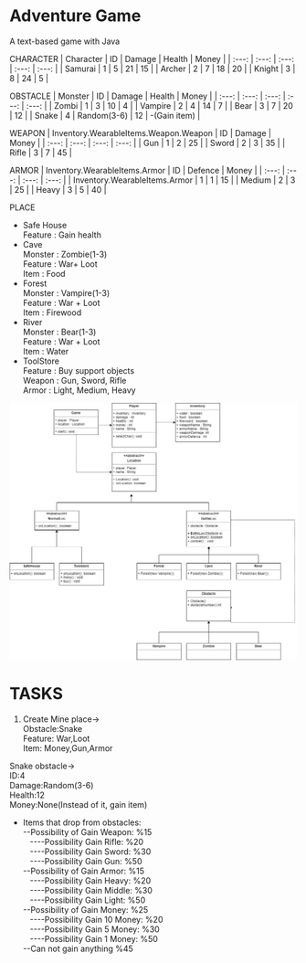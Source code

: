 # Adventure Game
A text-based game with Java

CHARACTER
| Character | ID | Damage | Health | Money |
| :---: | :---: | :---: | :---: | :---: |
| Samurai | 1 | 5 | 21 | 15 |
| Archer | 2 | 7 | 18 | 20 |
| Knight | 3 | 8 | 24 | 5 |

OBSTACLE
| Monster | ID | Damage | Health | Money |
| :---: | :---: | :---: | :---: | :---: |
| Zombi | 1 | 3 | 10 | 4 |
| Vampire | 2 | 4 | 14 | 7 |
| Bear | 3 | 7 | 20 | 12 |
| Snake | 4 | Random(3-6) | 12 | -(Gain item) |

WEAPON
| Inventory.WearableItems.Weapon.Weapon | ID | Damage | Money |
| :---: | :---: | :---: | :---: |
| Gun | 1 | 2 | 25 |
| Sword | 2 | 3 | 35 |
| Rifle | 3 | 7 | 45 |

ARMOR
| Inventory.WearableItems.Armor | ID | Defence | Money |
| :---: | :---: | :---: | :---: |
| Inventory.WearableItems.Armor | 1 | 1 | 15 |
| Medium | 2 | 3 | 25 |
| Heavy | 3 | 5 | 40 |

PLACE
* Safe House  <br />
 Feature :  Gain health  <br />
* Cave  <br />
 Monster : Zombie(1-3)   <br />
 Feature : War+ Loot   <br />
 Item : Food  <br />
* Forest  <br />
 Monster : Vampire(1-3)  <br />
 Feature : War + Loot  <br />
 Item : Firewood  <br />
* River  <br />
 Monster : Bear(1-3)  <br />
 Feature : War + Loot <br />
 Item : Water  <br />
* ToolStore <br />
 Feature : Buy support objects <br />
 Weapon : Gun, Sword, Rifle <br /> 
 Armor : Light, Medium, Heavy
 
 ![Employee data](https://github.com/HaleGurpinar/AdventureGame/blob/master/class-diagram.jpg?raw=true
" Class-Diagram")

# TASKS
1. Create Mine place->  <br />
Obstacle:Snake<br />
Feature: War,Loot <br />
Item: Money,Gun,Armor <br />

Snake obstacle->   <br />
ID:4 <br />
Damage:Random(3-6) <br />
Health:12 <br />
Money:None(Instead of it, gain item) <br />
* Items that drop from obstacles: <br />
--Possibility of Gain Weapon: %15  <br />
 &nbsp;&nbsp; ----Possibility Gain Rifle: %20 <br />
 &nbsp;&nbsp; ----Possibility Gain Sword: %30 <br />
 &nbsp;&nbsp; ----Possibility Gain Gun: %50 <br />
--Possibility of Gain Armor: %15 <br />
&nbsp;&nbsp; ----Possibility Gain Heavy: %20 <br />
&nbsp;&nbsp;  ----Possibility Gain Middle: %30 <br />
&nbsp;&nbsp;  ----Possibility Gain Light: %50 <br />
--Possibility of Gain Money: %25 <br />
&nbsp;&nbsp;  ----Possibility Gain 10 Money: %20 <br />
&nbsp;&nbsp;  ----Possibility Gain 5 Money: %30 <br />
&nbsp;&nbsp;  ----Possibility Gain 1 Money: %50 <br />
--Can not gain anything %45 <br />
  

